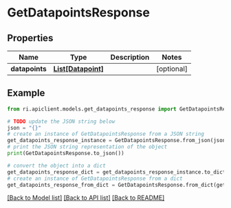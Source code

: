 # GetDatapointsResponse


## Properties

Name | Type | Description | Notes
------------ | ------------- | ------------- | -------------
**datapoints** | [**List[Datapoint]**](Datapoint.md) |  | [optional] 

## Example

```python
from ri.apiclient.models.get_datapoints_response import GetDatapointsResponse

# TODO update the JSON string below
json = "{}"
# create an instance of GetDatapointsResponse from a JSON string
get_datapoints_response_instance = GetDatapointsResponse.from_json(json)
# print the JSON string representation of the object
print(GetDatapointsResponse.to_json())

# convert the object into a dict
get_datapoints_response_dict = get_datapoints_response_instance.to_dict()
# create an instance of GetDatapointsResponse from a dict
get_datapoints_response_from_dict = GetDatapointsResponse.from_dict(get_datapoints_response_dict)
```
[[Back to Model list]](../README.md#documentation-for-models) [[Back to API list]](../README.md#documentation-for-api-endpoints) [[Back to README]](../README.md)

